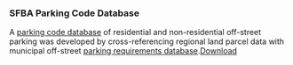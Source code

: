 ### SFBA Parking Code Database
A [parking code database](/parking_code.json) of residential and non-residential off-street parking was developed by cross-referencing regional land parcel data with municipal off-street [parking requirements database](/ParkingRequirementsbyCity.html).<a href="/parking_code.zip" target="_blank">Download</a>
